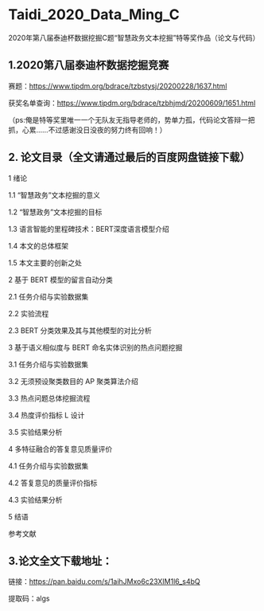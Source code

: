 # Taidi_2020_Data_Ming_C
2020年第八届泰迪杯数据挖掘C题“智慧政务文本挖掘”特等奖作品（论文与代码）

## 1.2020第八届泰迪杯数据挖掘竞赛

赛题：https://www.tipdm.org/bdrace/tzbstysj/20200228/1637.html

获奖名单查询：https://www.tipdm.org/bdrace/tzbhjmd/20200609/1651.html

（ps:俺是特等奖里唯一一个无队友无指导老师的，势单力孤，代码论文答辩一把抓，心累……不过感谢没日没夜的努力终有回响！）

## 2. 论文目录（全文请通过最后的百度网盘链接下载）

1 绪论 

  1.1 “智慧政务”文本挖掘的意义

  1.2 “智慧政务”文本挖掘的目标 
  
  1.3 语言智能的里程碑技术：BERT深度语言模型介绍
  
  1.4 本文的总体框架
  
  1.5 本文主要的创新之处

2 基于 BERT 模型的留言自动分类

  2.1 任务介绍与实验数据集
  
  2.2 实验流程
  
  2.3 BERT 分类效果及其与其他模型的对比分析

3 基于语义相似度与 BERT 命名实体识别的热点问题挖掘
  
  3.1 任务介绍与实验数据集
  
  3.2 无须预设聚类数目的 AP 聚类算法介绍
  
  3.3 热点问题总体挖掘流程
  
  3.4 热度评价指标 L 设计
  
  3.5 实验结果分析

4 多特征融合的答复意见质量评价
  
  4.1 任务介绍与实验数据集
  
  4.2 答复意见的质量评价指标
  
  4.3 实验结果分析

5 结语 

参考文献 

## 3.论文全文下载地址：

链接：https://pan.baidu.com/s/1aihJMxo6c23XIM1l6_s4bQ 

提取码：algs
